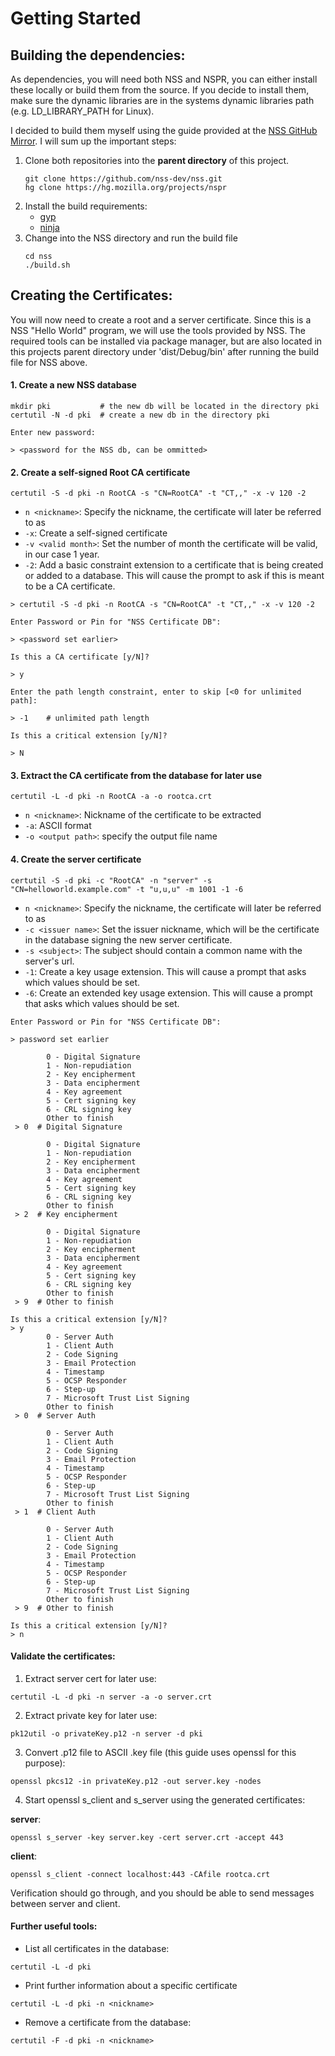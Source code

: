 # Getting Started

## Building the dependencies:
As dependencies, you will need both NSS and NSPR, you can either install these locally or build them from the source.
If you decide to install them, make sure the dynamic libraries are in the systems dynamic libraries path
(e.g. LD_LIBRARY_PATH for Linux).

I decided to build them myself using the guide provided at the [NSS GitHub Mirror](https://github.com/nss-dev/nss).
I will sum up the important steps:

1. Clone both repositories into the **parent directory** of this project.
    ```shell
    git clone https://github.com/nss-dev/nss.git
    hg clone https://hg.mozilla.org/projects/nspr
    ```
2. Install the build requirements:
   - [gyp](https://gyp.gsrc.io/)
   - [ninja](https://ninja-build.org/)
3. Change into the NSS directory and run the build file
    ```shell
   cd nss
   ./build.sh
    ```

## Creating the Certificates:
You will now need to create a root and a server certificate.
Since this is a NSS "Hello World" program, we will use the tools provided by NSS.
The required tools can be installed via package manager, but are also located in this projects parent directory under
'dist/Debug/bin' after running the build file for NSS above.

#### 1. Create a new NSS database
```shell
mkdir pki           # the new db will be located in the directory pki
certutil -N -d pki  # create a new db in the directory pki
```

```
Enter new password:

> <password for the NSS db, can be ommitted>
```


#### 2. Create a self-signed Root CA certificate
```shell
certutil -S -d pki -n RootCA -s "CN=RootCA" -t "CT,," -x -v 120 -2
```

- `n <nickname>`: Specify the nickname, the certificate will later be referred to as
- `-x`: Create a self-signed certificate
- `-v <valid month>`: Set the number of month the certificate will be valid, in our case 1 year.
- `-2`: Add a basic constraint extension to a certificate that is being created or added to a database.
This will cause the prompt to ask if this is meant to be a CA certificate.

```
> certutil -S -d pki -n RootCA -s "CN=RootCA" -t "CT,," -x -v 120 -2

Enter Password or Pin for "NSS Certificate DB":

> <password set earlier>

Is this a CA certificate [y/N]?

> y

Enter the path length constraint, enter to skip [<0 for unlimited path]:

> -1    # unlimited path length

Is this a critical extension [y/N]?

> N
```

#### 3. Extract the CA certificate from the database for later use

```shell
certutil -L -d pki -n RootCA -a -o rootca.crt
```

- `n <nickname>`: Nickname of the certificate to be extracted
- `-a`: ASCII format
- `-o <output path>`: specify the output file name

#### 4. Create the server certificate

```shell
certutil -S -d pki -c "RootCA" -n "server" -s "CN=helloworld.example.com" -t "u,u,u" -m 1001 -1 -6
```

- `n <nickname>`: Specify the nickname, the certificate will later be referred to as
- `-c <issuer name>`: Set the issuer nickname, which will be the certificate in the database signing the new server certificate.
- `-s <subject>`: The subject should contain a common name with the server's url.
- `-1`: Create a key usage extension. This will cause a prompt that asks which values should be set.
- `-6`: Create an extended key usage extension. This will cause a prompt that asks which values should be set.

```
Enter Password or Pin for "NSS Certificate DB":

> password set earlier

		0 - Digital Signature
		1 - Non-repudiation
		2 - Key encipherment
		3 - Data encipherment
		4 - Key agreement
		5 - Cert signing key
		6 - CRL signing key
		Other to finish
 > 0  # Digital Signature
 
		0 - Digital Signature
		1 - Non-repudiation
		2 - Key encipherment
		3 - Data encipherment
		4 - Key agreement
		5 - Cert signing key
		6 - CRL signing key
		Other to finish
 > 2  # Key encipherment
 
		0 - Digital Signature
		1 - Non-repudiation
		2 - Key encipherment
		3 - Data encipherment
		4 - Key agreement
		5 - Cert signing key
		6 - CRL signing key
		Other to finish
 > 9  # Other to finish
 
Is this a critical extension [y/N]?
> y
		0 - Server Auth
		1 - Client Auth
		2 - Code Signing
		3 - Email Protection
		4 - Timestamp
		5 - OCSP Responder
		6 - Step-up
		7 - Microsoft Trust List Signing
		Other to finish
 > 0  # Server Auth
 
		0 - Server Auth
		1 - Client Auth
		2 - Code Signing
		3 - Email Protection
		4 - Timestamp
		5 - OCSP Responder
		6 - Step-up
		7 - Microsoft Trust List Signing
		Other to finish
 > 1  # Client Auth
 
		0 - Server Auth
		1 - Client Auth
		2 - Code Signing
		3 - Email Protection
		4 - Timestamp
		5 - OCSP Responder
		6 - Step-up
		7 - Microsoft Trust List Signing
		Other to finish
 > 9  # Other to finish
 
Is this a critical extension [y/N]?
> n
```

#### Validate the certificates:

1. Extract server cert for later use:

```shell
certutil -L -d pki -n server -a -o server.crt
```

2. Extract private key for later use:

```shell
pk12util -o privateKey.p12 -n server -d pki
```

3. Convert .p12 file to ASCII .key file (this guide uses openssl for this purpose):

```shell
openssl pkcs12 -in privateKey.p12 -out server.key -nodes
```

4. Start openssl s_client and s_server using the generated certificates:

**server**:
```shell
openssl s_server -key server.key -cert server.crt -accept 443
```

**client**:
```shell
openssl s_client -connect localhost:443 -CAfile rootca.crt
```

Verification should go through, and you should be able to send messages between server and client.

#### Further useful tools:

- List all certificates in the database:

```shell
certutil -L -d pki
```

- Print further information about a specific certificate
```shell
certutil -L -d pki -n <nickname>
```

- Remove a certificate from the database:

```shell
certutil -F -d pki -n <nickname>
```
